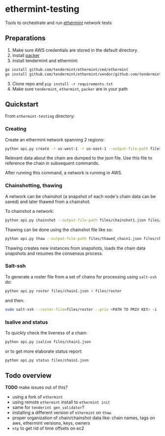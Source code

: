 # ethermint-testing
Tools to orchestrate and run [ethermint](https://github.com/tendermint/ethermint) network tests

## Preparations

1. Make sure AWS credentials are stored in the default directory.
2. Install [packer](https://www.packer.io/)
2. Install tendermint and ethermint:

```bash
go install github.com/tendermint/ethermint/cmd/ethermint
go install github.com/tendermint/ethermint/vendor/github.com/tendermint/tendermint/cmd/tendermint
```
3. Clone repo and `pip install -r requirements.txt`
4. Make sure `tendermint`, `ethermint`, `packer` are in your path

## Quickstart

From `ethermint-testing` directory:

### Creating

Create an ethermint network spanning 2 regions:

```bash
python api.py create -r us-west-1 -r us-east-1 --output-file-path files/chain1.json
```

Relevant data about the chain are dumped to the json file. Use this file to reference the chain in subsequent commands.

After running this command, a network is running in AWS.

### Chainshotting, thawing

A network can be chainshot (a snapshot of each node's chain data can be saved) and later thawed from a chainshot.

To chainshot a network:

```bash
python api.py chainshot --output-file-path files/chainshot1.json files/chain1.json
```

Thawing can be done using the chainshot file like so:

```bash
python api.py thaw --output-file-path files/thawed_chain1.json files/chainshot1.json
```

Thawing creates new instances from snapshots, loads the chain data snapshots and resumes the consensus process.

### Salt-ssh

To generate a roster file from a set of chains for processing using `salt-ssh` do:

```bash
python api.py roster files/chain1.json > files/roster
```
and then:
```bash
sudo salt-ssh --roster-file=files/roster --priv <PATH TO PRIV KEY> -i '*' test.ping
```

### Isalive and status

To quickly check the liveness of a chain:
```bash
python api.py isalive files/chain1.json
```
or to get more elaborate status report:
```bash
python api.py status files/chain1.json
```

## Todo overview

**TODO** make issues out of this?

 - using a fork of `ethermint`
 - using remote `ethermint` install to `ethermint init`
 - same for `tenderint gen_validator`?
 - installing a different version of `ethermint` on `thaw`
 - proper organization of chain/chainshot data like: chain names, tags on aws, ethermint versions, keys, owners
 - `ntp` to get rid of time offsets on ec2
 